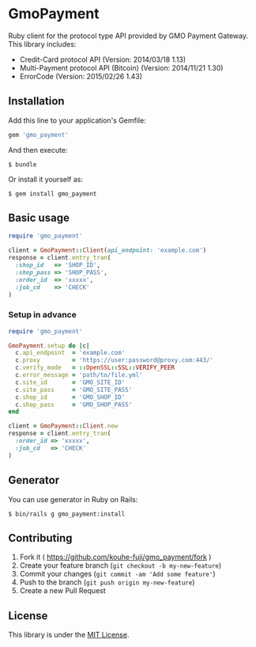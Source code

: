 # GmoPayment

Ruby client for the protocol type API provided by GMO Payment Gateway.
This library includes:

- Credit-Card protocol API (Version: 2014/03/18 1.13)
- Multi-Payment protocol API (Bitcoin) (Version: 2014/11/21 1.30)
- ErrorCode (Version: 2015/02/26 1.43)

## Installation

Add this line to your application's Gemfile:

```ruby
gem 'gmo_payment'
```

And then execute:

    $ bundle

Or install it yourself as:

    $ gem install gmo_payment

## Basic usage

```ruby
require 'gmo_payment'

client = GmoPayment::Client(api_endpoint: 'example.com')
response = client.entry_tran(
  :shop_id   => 'SHOP_ID',
  :shop_pass => 'SHOP_PASS',
  :order_id  => 'xxxxx',
  :job_cd    => 'CHECK'
)
```

### Setup in advance

```ruby
require 'gmo_payment'

GmoPayment.setup do |c|
  c.api_endpoint  = 'example.com'
  c.proxy         = 'https://user:password@proxy.com:443/'
  c.verify_mode   = ::OpenSSL::SSL::VERIFY_PEER
  c.error_message = 'path/to/file.yml'
  c.site_id       = 'GMO_SITE_ID'
  c.site_pass     = 'GMO_SITE_PASS'
  c.shop_id       = 'GMO_SHOP_ID'
  c.shop_pass     = 'GMO_SHOP_PASS'
end

client = GmoPayment::Client.new
response = client.entry_tran(
  :order_id => 'xxxxx',
  :job_cd   => 'CHECK'
)
```

## Generator

You can use generator in Ruby on Rails:

    $ bin/rails g gmo_payment:install

## Contributing

1. Fork it ( https://github.com/kouhe-fuji/gmo_payment/fork )
2. Create your feature branch (`git checkout -b my-new-feature`)
3. Commit your changes (`git commit -am 'Add some feature'`)
4. Push to the branch (`git push origin my-new-feature`)
5. Create a new Pull Request

## License

This library is under the [MIT License](https://github.com/kouhei-fuji/gmo_payment/blob/master/MIT-LICENSE).
